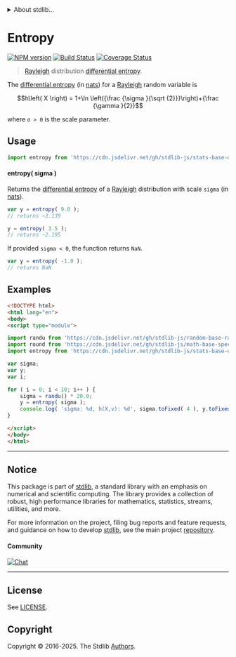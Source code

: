 <!--

@license Apache-2.0

Copyright (c) 2018 The Stdlib Authors.

Licensed under the Apache License, Version 2.0 (the "License");
you may not use this file except in compliance with the License.
You may obtain a copy of the License at

   http://www.apache.org/licenses/LICENSE-2.0

Unless required by applicable law or agreed to in writing, software
distributed under the License is distributed on an "AS IS" BASIS,
WITHOUT WARRANTIES OR CONDITIONS OF ANY KIND, either express or implied.
See the License for the specific language governing permissions and
limitations under the License.

-->


<details>
  <summary>
    About stdlib...
  </summary>
  <p>We believe in a future in which the web is a preferred environment for numerical computation. To help realize this future, we've built stdlib. stdlib is a standard library, with an emphasis on numerical and scientific computation, written in JavaScript (and C) for execution in browsers and in Node.js.</p>
  <p>The library is fully decomposable, being architected in such a way that you can swap out and mix and match APIs and functionality to cater to your exact preferences and use cases.</p>
  <p>When you use stdlib, you can be absolutely certain that you are using the most thorough, rigorous, well-written, studied, documented, tested, measured, and high-quality code out there.</p>
  <p>To join us in bringing numerical computing to the web, get started by checking us out on <a href="https://github.com/stdlib-js/stdlib">GitHub</a>, and please consider <a href="https://opencollective.com/stdlib">financially supporting stdlib</a>. We greatly appreciate your continued support!</p>
</details>

# Entropy

[![NPM version][npm-image]][npm-url] [![Build Status][test-image]][test-url] [![Coverage Status][coverage-image]][coverage-url] <!-- [![dependencies][dependencies-image]][dependencies-url] -->

> [Rayleigh][rayleigh-distribution] distribution [differential entropy][entropy].

<!-- Section to include introductory text. Make sure to keep an empty line after the intro `section` element and another before the `/section` close. -->

<section class="intro">

The [differential entropy][entropy] (in [nats][nats]) for a [Rayleigh][rayleigh-distribution] random variable is

<!-- <equation class="equation" label="eq:rayleigh_entropy" align="center" raw="h\left( X \right) = 1+\ln \left({\frac {\sigma }{\sqrt {2}}}\right)+{\frac {\gamma }{2}}" alt="Differential entropy for a Rayleigh distribution."> -->

```math
h\left( X \right) = 1+\ln \left({\frac {\sigma }{\sqrt {2}}}\right)+{\frac {\gamma }{2}}
```

<!-- <div class="equation" align="center" data-raw-text="h\left( X \right) = 1+\ln \left({\frac {\sigma }{\sqrt {2}}}\right)+{\frac {\gamma }{2}}" data-equation="eq:rayleigh_entropy">
    <img src="https://cdn.jsdelivr.net/gh/stdlib-js/stdlib@51534079fef45e990850102147e8945fb023d1d0/lib/node_modules/@stdlib/stats/base/dists/rayleigh/entropy/docs/img/equation_rayleigh_entropy.svg" alt="Differential entropy for a Rayleigh distribution.">
    <br>
</div> -->

<!-- </equation> -->

where `σ > 0` is the scale parameter.

</section>

<!-- /.intro -->

<!-- Package usage documentation. -->



<section class="usage">

## Usage

```javascript
import entropy from 'https://cdn.jsdelivr.net/gh/stdlib-js/stats-base-dists-rayleigh-entropy@esm/index.mjs';
```

#### entropy( sigma )

Returns the [differential entropy][entropy] of a [Rayleigh][rayleigh-distribution] distribution with scale `sigma` (in [nats][nats]).

```javascript
var y = entropy( 9.0 );
// returns ~3.139

y = entropy( 3.5 );
// returns ~2.195
```

If provided `sigma < 0`, the function returns `NaN`.

```javascript
var y = entropy( -1.0 );
// returns NaN
```

</section>

<!-- /.usage -->

<!-- Package usage notes. Make sure to keep an empty line after the `section` element and another before the `/section` close. -->

<section class="notes">

</section>

<!-- /.notes -->

<!-- Package usage examples. -->

<section class="examples">

## Examples

<!-- eslint no-undef: "error" -->

```html
<!DOCTYPE html>
<html lang="en">
<body>
<script type="module">

import randu from 'https://cdn.jsdelivr.net/gh/stdlib-js/random-base-randu@esm/index.mjs';
import round from 'https://cdn.jsdelivr.net/gh/stdlib-js/math-base-special-round@esm/index.mjs';
import entropy from 'https://cdn.jsdelivr.net/gh/stdlib-js/stats-base-dists-rayleigh-entropy@esm/index.mjs';

var sigma;
var y;
var i;

for ( i = 0; i < 10; i++ ) {
    sigma = randu() * 20.0;
    y = entropy( sigma );
    console.log( 'sigma: %d, h(X,v): %d', sigma.toFixed( 4 ), y.toFixed( 4 ) );
}

</script>
</body>
</html>
```

</section>

<!-- /.examples -->

<!-- C interface documentation. -->



<!-- Section to include cited references. If references are included, add a horizontal rule *before* the section. Make sure to keep an empty line after the `section` element and another before the `/section` close. -->

<section class="references">

</section>

<!-- /.references -->

<!-- Section for related `stdlib` packages. Do not manually edit this section, as it is automatically populated. -->

<section class="related">

</section>

<!-- /.related -->

<!-- Section for all links. Make sure to keep an empty line after the `section` element and another before the `/section` close. -->


<section class="main-repo" >

* * *

## Notice

This package is part of [stdlib][stdlib], a standard library with an emphasis on numerical and scientific computing. The library provides a collection of robust, high performance libraries for mathematics, statistics, streams, utilities, and more.

For more information on the project, filing bug reports and feature requests, and guidance on how to develop [stdlib][stdlib], see the main project [repository][stdlib].

#### Community

[![Chat][chat-image]][chat-url]

---

## License

See [LICENSE][stdlib-license].


## Copyright

Copyright &copy; 2016-2025. The Stdlib [Authors][stdlib-authors].

</section>

<!-- /.stdlib -->

<!-- Section for all links. Make sure to keep an empty line after the `section` element and another before the `/section` close. -->

<section class="links">

[npm-image]: http://img.shields.io/npm/v/@stdlib/stats-base-dists-rayleigh-entropy.svg
[npm-url]: https://npmjs.org/package/@stdlib/stats-base-dists-rayleigh-entropy

[test-image]: https://github.com/stdlib-js/stats-base-dists-rayleigh-entropy/actions/workflows/test.yml/badge.svg?branch=main
[test-url]: https://github.com/stdlib-js/stats-base-dists-rayleigh-entropy/actions/workflows/test.yml?query=branch:main

[coverage-image]: https://img.shields.io/codecov/c/github/stdlib-js/stats-base-dists-rayleigh-entropy/main.svg
[coverage-url]: https://codecov.io/github/stdlib-js/stats-base-dists-rayleigh-entropy?branch=main

<!--

[dependencies-image]: https://img.shields.io/david/stdlib-js/stats-base-dists-rayleigh-entropy.svg
[dependencies-url]: https://david-dm.org/stdlib-js/stats-base-dists-rayleigh-entropy/main

-->

[chat-image]: https://img.shields.io/gitter/room/stdlib-js/stdlib.svg
[chat-url]: https://app.gitter.im/#/room/#stdlib-js_stdlib:gitter.im

[stdlib]: https://github.com/stdlib-js/stdlib

[stdlib-authors]: https://github.com/stdlib-js/stdlib/graphs/contributors

[umd]: https://github.com/umdjs/umd
[es-module]: https://developer.mozilla.org/en-US/docs/Web/JavaScript/Guide/Modules

[deno-url]: https://github.com/stdlib-js/stats-base-dists-rayleigh-entropy/tree/deno
[deno-readme]: https://github.com/stdlib-js/stats-base-dists-rayleigh-entropy/blob/deno/README.md
[umd-url]: https://github.com/stdlib-js/stats-base-dists-rayleigh-entropy/tree/umd
[umd-readme]: https://github.com/stdlib-js/stats-base-dists-rayleigh-entropy/blob/umd/README.md
[esm-url]: https://github.com/stdlib-js/stats-base-dists-rayleigh-entropy/tree/esm
[esm-readme]: https://github.com/stdlib-js/stats-base-dists-rayleigh-entropy/blob/esm/README.md
[branches-url]: https://github.com/stdlib-js/stats-base-dists-rayleigh-entropy/blob/main/branches.md

[stdlib-license]: https://raw.githubusercontent.com/stdlib-js/stats-base-dists-rayleigh-entropy/main/LICENSE

[rayleigh-distribution]: https://en.wikipedia.org/wiki/Student%27s_t-distribution

[entropy]: https://en.wikipedia.org/wiki/Entropy_%28information_theory%29

[nats]: https://en.wikipedia.org/wiki/Nat_%28unit%29

</section>

<!-- /.links -->
